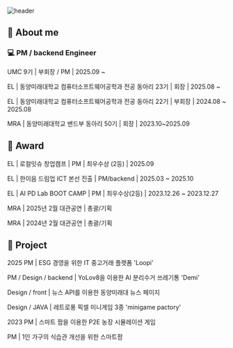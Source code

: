 ![header](https://capsule-render.vercel.app/api?type=Rounded&color=gradient&height=300&section=header&text=miniminimo%20pages%F0%9F%A4%97)

## 🐤 About me 
### 💻 PM / backend Engineer
UMC 9기 | 부회장 / PM | 2025.09 ~ 


EL | 동양미래대학교 컴퓨터소프트웨어공학과 전공 동아리 23기 | 회장 | 2025.08 ~ 

EL | 동양미래대학교 컴퓨터소프트웨어공학과 전공 동아리 22기 | 부회장 | 2024.08 ~ 2025.08 

MRA | 동양미래대학교 밴드부 동아리 50기 | 회장 | 2023.10~2025.09

## 👑 Award
EL | 로컬잇슈 창업캠프 | PM | 최우수상 (2등) | 2025.09

EL | 한이음 드림업 ICT 본선 진출 | PM/backend | 2025.03 ~ 2025.10 

EL | AI PD Lab BOOT CAMP | PM | 최우수상(2등) | 2023.12.26 ~ 2023.12.27 

MRA | 2025년 2월 대관공연 | 총괄/기획

MRA | 2024년 2월 대관공연 | 총괄/기획

## 📆 Project
2025 
PM | ESG 경영을 위한 IT 중고거래 플랫폼 'Loopi' 

PM / Design / backend | YoLov8을 이용한 AI 분리수거 쓰레기통 'Demi' 

Design / front | 뉴스 API를 이용한 동양미래대 뉴스 페이지 

Design / JAVA | 레트로풍 픽셀 미니게임 3종 'minigame pactory' 

2023
PM | 스마트 팜을 이용한 P2E 농장 시뮬레이션 게임 

PM | 1인 가구의 식습관 개선을 위한 스마트팜
